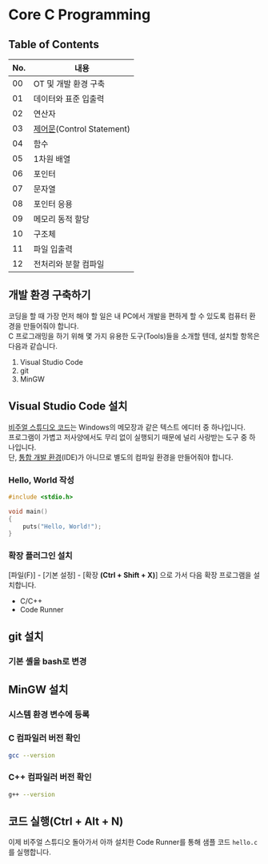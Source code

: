 # Core C Programming

## Table of Contents
| No. | 내용 |
|----|-------|
| 00 | OT 및 개발 환경 구축 |
| 01 | 데이터와 표준 입출력 |
| 02 | 연산자 |
| 03 | [제어문](https://github.com/ay-oh/core-c/tree/develop/03--control-statement)(Control Statement) |
| 04 | 함수 |
| 05 | 1차원 배열 |
| 06 | 포인터 |
| 07 | 문자열 |
| 08 | 포인터 응용 |
| 09 | 메모리 동적 할당 |
| 10 | 구조체 |
| 11 | 파일 입출력 |
| 12 | 전처리와 분할 컴파일 |

## 개발 환경 구축하기
코딩을 할 때 가장 먼저 해야 할 일은 내 PC에서 개발을 편하게 할 수 있도록 컴퓨터 환경을 만들어줘야 합니다.  
C 프로그래밍을 하기 위해 몇 가지 유용한 도구(Tools)들을 소개할 텐데, 설치할 항목은 다음과 같습니다.

1. Visual Studio Code
2. git
3. MinGW



## Visual Studio Code 설치
[비주얼 스튜디오 코드](https://namu.wiki/w/%EB%B9%84%EC%A3%BC%EC%96%BC%20%EC%8A%A4%ED%8A%9C%EB%94%94%EC%98%A4%20%EC%BD%94%EB%93%9C)는 Windows의 메모장과 같은 텍스트 에디터 중 하나입니다.  
프로그램이 가볍고 저사양에서도 무리 없이 실행되기 때문에 널리 사랑받는 도구 중 하나입니다.  
단, [통합 개발 환경](https://namu.wiki/w/%ED%86%B5%ED%95%A9%20%EA%B0%9C%EB%B0%9C%20%ED%99%98%EA%B2%BD)(IDE)가 아니므로 별도의 컴파일 환경을 만들어줘야 합니다.


### Hello, World 작성
```c
#include <stdio.h>

void main()
{
    puts("Hello, World!");
}
```


### 확장 플러그인 설치
[파일(F)] - [기본 설정] - [확장 **(Ctrl + Shift + X)**] 으로 가서 다음 확장 프로그램을 설치합니다.
- C/C++
- Code Runner



## git 설치
### 기본 셸을 bash로 변경



## MinGW 설치
### 시스템 환경 변수에 등록


### C 컴파일러 버전 확인
```bash
gcc --version
```


### C++ 컴파일러 버전 확인
```bash
g++ --version
```


## 코드 실행(Ctrl + Alt + N)
이제 비주얼 스튜디오 돌아가서 아까 설치한 Code Runner를 통해 샘플 코드 `hello.c` 를 실행합니다.
